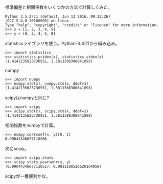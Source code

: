 標準偏差と相関係数をいくつかの方法で計算してみた。

```py3
Python 3.5.2rc1 (default, Jun 13 2016, 09:33:26) 
[GCC 5.4.0 20160609] on linux
Type "help", "copyright", "credits" or "license" for more information.
>>> x = [1, 2, 3, 4, 5]
>>> y = [0, 2, 4, 5, 8]
```
statisticsライブラリを使う。Python-3.4(?)から組み込み。

```py3
>>> import statistics
>>> statistics.pstdev(x), statistics.stdev(x)
(1.4142135623730951, 1.5811388300841898)
```
numpy

```py3
>>> import numpy
>>> numpy.std(x), numpy.std(x, ddof=1)
(1.4142135623730951, 1.5811388300841898)
```
scipyはnumpyと同じ?

```py3
>>> import scipy
>>> scipy.std(x), scipy.std(x, ddof=1)
(1.4142135623730951, 1.5811388300841898)
```
相関係数をnumpyで計算。

```py3
>>> numpy.corrcoef(x, y)[0, 1]
0.99044346677110506
```
次にscipy。

```py3
>>> import scipy.stats
>>> scipy.stats.pearsonr(x, y)
(0.99044346677110517, 0.0011198526620164956)
```

scipyが一番便利かな。
